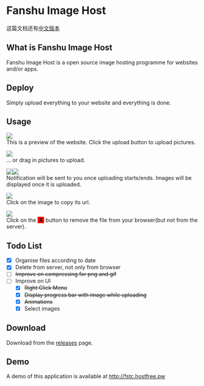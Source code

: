 # Fanshu Image Host
这篇文档还有[中文版本](Readme_zh.md)
## What is Fanshu Image Host
Fanshu Image Host is a open source image hosting programme for websites and/or apps.
##  Deploy
Simply upload everything to your website and everything is done.
## Usage
![](imgs/main.png)
<br>This is a preview of the website. Click the upload button to upload pictures.

![](imgs/drag_in.png)
<br>... or drag in pictures to upload.

![](imgs/start_uploading.png)![](imgs/upload_complete.png)
<br>Notification will be sent to you once uploading starts/ends. Images will be displayed once it is uploaded.

![](imgs/copy_url.png)
<br>Click on the image to copy its url.

![](imgs/delete.png)
<br>Click on the <b style="background-color:red">&nbsp;X&nbsp;</b> button to remove the file from your browser(but not from the server).

## Todo List
- [x] Organise files according to date
- [x] Delete from server, not only from browser
- [ ] ~~Improve on compressing for png and gif~~
- [ ] Improve on UI
  - [x] ~~Right Click Menu~~
  - [x] ~~Display progress bar with image while uploading~~
  - [x] ~~Animations~~
  - [x] Select images

## Download
Download from the [releases](https://github.com/fanshucoders/image-host/releases) page.
## Demo
A demo of this application is available at http://fstc.hostfree.pw
